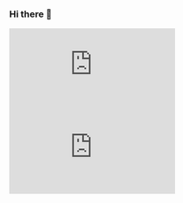 ### Hi there 👋
  [![My Stats](https://github-stats-evirunurm.vercel.app/api/stats.js?username=Asimendi&peng=false)](https://github.com/evirunurm/github-stats)
  [![My languages](https://github-stats-evirunurm.vercel.app/api/langauges.js?username=Asimendi&pie=false)](https://github.com/evirunurm/github-stats)

